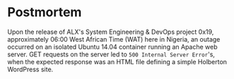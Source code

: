 # Postmortem
Upon the release of ALX's System Engineering & DevOps project 0x19, approximately 06:00 West African Time (WAT) here in Nigeria, an outage occurred on an isolated Ubuntu 14.04 container running an Apache web server. GET requests on the server led to `500 Internal Server Error`'s, when the expected response was an HTML file defining a simple Holberton WordPress site.
